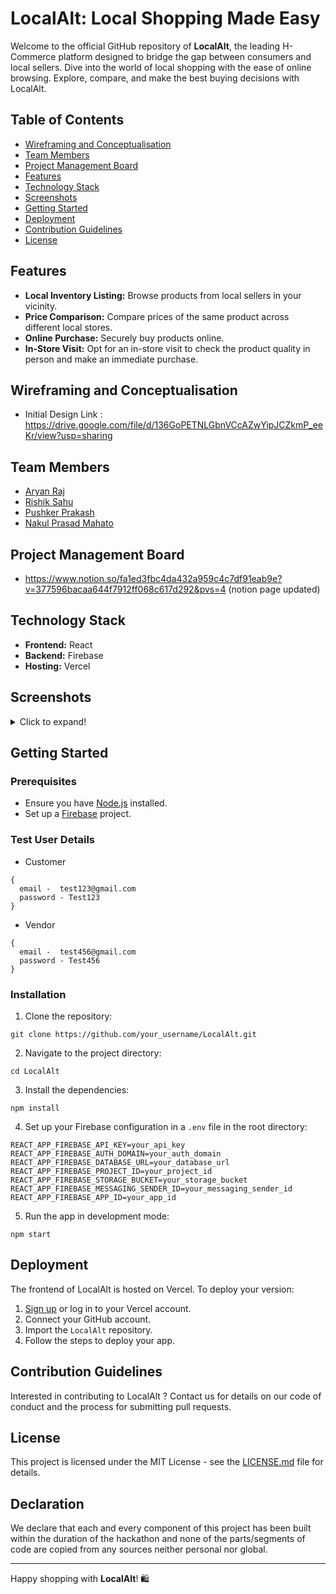 # LocalAlt: Local Shopping Made Easy

Welcome to the official GitHub repository of **LocalAlt**, the leading H-Commerce platform designed to bridge the gap between consumers and local sellers. Dive into the world of local shopping with the ease of online browsing. Explore, compare, and make the best buying decisions with LocalAlt.

## Table of Contents

- [Wireframing and Conceptualisation](#wireframing-and-conceptualisation)
- [Team Members](#team-members)
- [Project Management Board](#project-management-board)
- [Features](#features)
- [Technology Stack](#technology-stack)
- [Screenshots](#screenshots)
- [Getting Started](#getting-started)
- [Deployment](#deployment)
- [Contribution Guidelines](#contribution-guidelines)
- [License](#license)

## Features

- **Local Inventory Listing:** Browse products from local sellers in your vicinity.
- **Price Comparison:** Compare prices of the same product across different local stores.
- **Online Purchase:** Securely buy products online.
- **In-Store Visit:** Opt for an in-store visit to check the product quality in person and make an immediate purchase.

## Wireframing and Conceptualisation
- Initial Design Link : https://drive.google.com/file/d/136GoPETNLGbnVCcAZwYipJCZkmP_eeKr/view?usp=sharing

## Team Members
- [Aryan Raj](https://github.com/aryan-139)
- [Rishik Sahu](https://github.com/iamrishiksahu)
- [Pushker Prakash](https://github.com/rangercoder)
- [Nakul Prasad Mahato](https://github.com/NakulPrasad)
## Project Management Board
- https://www.notion.so/fa1ed3fbc4da432a959c4c7df91eab9e?v=377596bacaa644f7912ff068c617d292&pvs=4
(notion page updated)
## Technology Stack

- **Frontend:** React
- **Backend:** Firebase
- **Hosting:** Vercel

## Screenshots

<details>
  <summary>Click to expand!</summary>

  ![Home Page](path_to_home_page_screenshot.png)
  ![Product Listing](path_to_product_listing_screenshot.png)
  ![Store Comparison](path_to_store_comparison_screenshot.png)
  <!-- Add more screenshots as needed -->

</details>

## Getting Started

### Prerequisites

- Ensure you have [Node.js](https://nodejs.org/) installed.
- Set up a [Firebase](https://firebase.google.com/) project.
### Test User Details

- Customer 
```
{
  email -  test123@gmail.com
  password - Test123
}
```
- Vendor
```
{
  email -  test456@gmail.com
  password - Test456
}
```
  
### Installation

1. Clone the repository:
```
git clone https://github.com/your_username/LocalAlt.git
```
2. Navigate to the project directory:
```
cd LocalAlt
```
3. Install the dependencies:
```
npm install
```
4. Set up your Firebase configuration in a `.env` file in the root directory:
```
REACT_APP_FIREBASE_API_KEY=your_api_key
REACT_APP_FIREBASE_AUTH_DOMAIN=your_auth_domain
REACT_APP_FIREBASE_DATABASE_URL=your_database_url
REACT_APP_FIREBASE_PROJECT_ID=your_project_id
REACT_APP_FIREBASE_STORAGE_BUCKET=your_storage_bucket
REACT_APP_FIREBASE_MESSAGING_SENDER_ID=your_messaging_sender_id
REACT_APP_FIREBASE_APP_ID=your_app_id
```
5. Run the app in development mode:
```
npm start
```

## Deployment

The frontend of LocalAlt is hosted on Vercel. To deploy your version:

1. [Sign up](https://vercel.com/signup) or log in to your Vercel account.
2. Connect your GitHub account.
3. Import the `LocalAlt` repository.
4. Follow the steps to deploy your app.

## Contribution Guidelines

Interested in contributing to LocalAlt ? Contact us for details on our code of conduct and the process for submitting pull requests.

## License

This project is licensed under the MIT License - see the [LICENSE.md](./LICENSE) file for details.

## Declaration

We declare that each and every component of this project has been built within the duration of the hackathon and none of the parts/segments of code are copied from any sources neither personal nor global.

---

Happy shopping with **LocalAlt**! 🛍️


